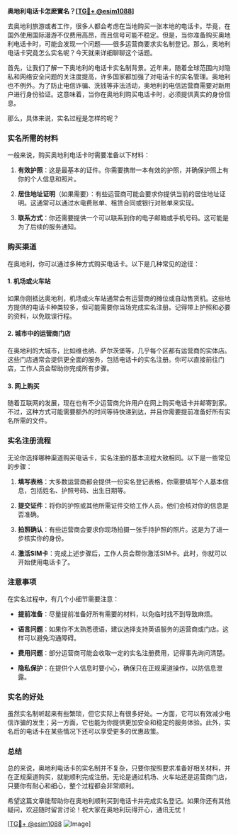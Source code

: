 **奥地利电话卡怎麽實名？[[TG💪+ @esim1088](https://t.me/s/esim1088)]**

去奥地利旅游或者工作，很多人都会考虑在当地购买一张本地的电话卡。毕竟，在国外使用国际漫游不仅费用高昂，而且信号可能不稳定。但是，当你准备购买奥地利电话卡时，可能会发现一个问题——很多运营商要求实名制登记。那么，奥地利电话卡究竟怎么实名呢？今天就来详细聊聊这个话题。

首先，让我们了解一下奥地利的电话卡实名制背景。近年来，随着全球范围内对隐私和网络安全问题的关注度提高，许多国家都加强了对电话卡的实名管理。奥地利也不例外。为了防止电信诈骗、洗钱等非法活动，奥地利的电信运营商需要对新用户进行身份验证。这意味着，当你在奥地利购买电话卡时，必须提供真实的身份信息。

那么，具体来说，实名过程是怎样的呢？

### 实名所需的材料

一般来说，购买奥地利电话卡时需要准备以下材料：

1. **有效护照**：这是最基本的证件。你需要携带一本有效的护照，并确保护照上有你的个人信息和照片。
   
2. **居住地址证明**（如果需要）：有些运营商可能会要求你提供当前的居住地址证明。这通常可以通过水电费账单、租赁合同或银行对账单来实现。

3. **联系方式**：你还需要提供一个可以联系到你的电子邮箱或手机号码。这可能是为了后续的服务通知。

### 购买渠道

在奥地利，你可以通过多种方式购买电话卡。以下是几种常见的途径：

#### 1. 机场或火车站

如果你刚抵达奥地利，机场或火车站通常会有运营商的摊位或自动售货机。这些地方提供的电话卡种类较多，但可能需要你当场完成实名注册。记得带上护照和必要的资料，以免耽误行程。

#### 2. 城市中的运营商门店

在奥地利的大城市，比如维也纳、萨尔茨堡等，几乎每个区都有运营商的实体店。这些门店通常会提供更全面的服务，包括电话卡的实名注册。你可以直接前往门店，工作人员会帮助你完成所有步骤。

#### 3. 网上购买

随着互联网的发展，现在也有不少运营商允许用户在网上购买电话卡并邮寄到家。不过，这种方式可能需要额外的时间等待快递到达，并且你需要提前准备好所有实名所需的文件。

### 实名注册流程

无论你选择哪种渠道购买电话卡，实名注册的基本流程大致相同。以下是一些常见的步骤：

1. **填写表格**：大多数运营商都会提供一份实名登记表格，你需要填写个人基本信息，包括姓名、护照号码、出生日期等。

2. **提交证件**：将你的护照或其他所需证件交给工作人员。他们会核对你的信息是否准确。

3. **拍照确认**：有些运营商会要求你现场拍摄一张手持护照的照片。这是为了进一步核实你的身份。

4. **激活SIM卡**：完成上述步骤后，工作人员会帮你激活SIM卡。此时，你就可以开始使用电话卡了。

### 注意事项

在实名过程中，有几个小细节需要注意：

- **提前准备**：尽量提前准备好所有需要的材料，以免临时找不到导致麻烦。
  
- **语言问题**：如果你不太熟悉德语，建议选择支持英语服务的运营商或门店。这样可以避免沟通障碍。

- **费用问题**：部分运营商可能会收取一定的实名注册费用，记得事先询问清楚。

- **隐私保护**：在提供个人信息时要小心，确保只在正规渠道操作，以防信息泄露。

### 实名的好处

虽然实名制听起来有些繁琐，但它实际上有很多好处。一方面，它可以有效减少电信诈骗的发生；另一方面，它也能为你提供更加安全和稳定的服务体验。此外，实名后的电话卡在某些情况下还可以享受更多的优惠政策。

### 总结

总的来说，奥地利电话卡的实名制并不复杂，只要你按照要求准备好相关材料，并在正规渠道购买，就能顺利完成注册。无论是通过机场、火车站还是运营商门店，只要你有耐心和细心，整个过程都会非常顺利。

希望这篇文章能帮助你在奥地利顺利买到电话卡并完成实名登记。如果你还有其他疑问，欢迎随时留言讨论！祝大家在奥地利玩得开心，通讯无忧！

[[TG💪+ @esim1088](https://t.me/s/esim1088) ![Image](https://i.postimg.cc/4NQfJmqS/Snipaste-2025-05-13-00-14-12.png)]